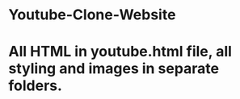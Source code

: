 # Youtube-Clone-Website

# All HTML in youtube.html file, all styling and images in separate folders.
